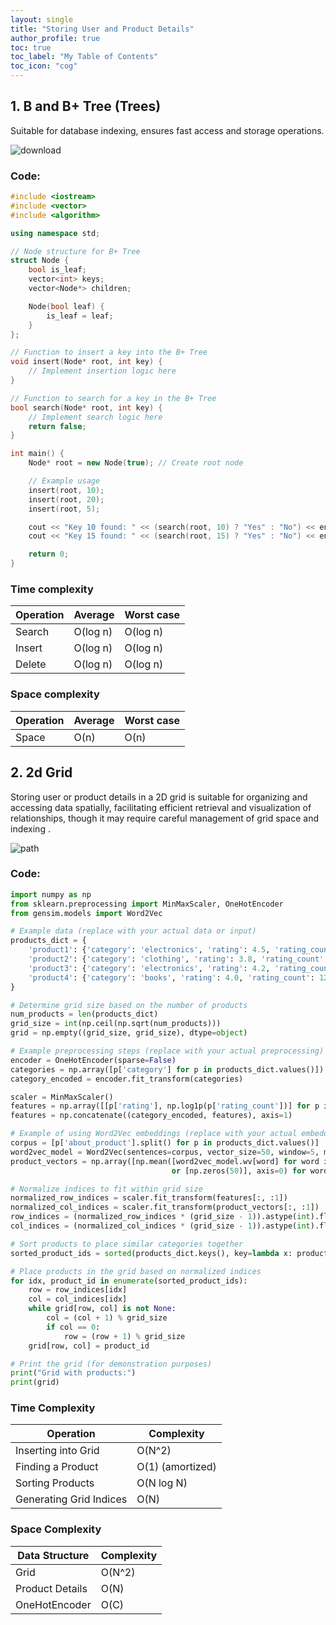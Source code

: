 ```yaml
---
layout: single
title: "Storing User and Product Details"
author_profile: true
toc: true
toc_label: "My Table of Contents"
toc_icon: "cog"
---
```




## 1. B and B+ Tree (Trees)
Suitable for database indexing, ensures fast access and storage operations.


![download](https://github.com/Abhijna107/Abhijna107.github.io/assets/105065886/7dec6b7d-12fc-4a25-b723-c1bab4901a58)


### Code:
```cpp
#include <iostream>
#include <vector>
#include <algorithm>

using namespace std;

// Node structure for B+ Tree
struct Node {
    bool is_leaf;
    vector<int> keys;
    vector<Node*> children;

    Node(bool leaf) {
        is_leaf = leaf;
    }
};

// Function to insert a key into the B+ Tree
void insert(Node* root, int key) {
    // Implement insertion logic here
}

// Function to search for a key in the B+ Tree
bool search(Node* root, int key) {
    // Implement search logic here
    return false;
}

int main() {
    Node* root = new Node(true); // Create root node

    // Example usage
    insert(root, 10);
    insert(root, 20);
    insert(root, 5);

    cout << "Key 10 found: " << (search(root, 10) ? "Yes" : "No") << endl;
    cout << "Key 15 found: " << (search(root, 15) ? "Yes" : "No") << endl;

    return 0;
}

```


### Time complexity 
| Operation	|Average	|Worst case|
|---------------|---------------|----------|
|Search	|O(log n)	|O(log n)|
|Insert	|O(log n)	|O(log n)|
|Delete	|O(log n)	|O(log n)|

### Space complexity
| Operation	|Average	|Worst case|
|---------------|---------------|----------|
|Space	|O(n)	|O(n)|



## 2. 2d Grid  
Storing user or product details in a 2D grid is suitable for organizing and accessing data spatially, facilitating efficient retrieval and visualization of relationships, though it may require careful management of grid space and indexing .

![path](https://github.com/Abhijna107/Abhijna107.github.io/assets/105065886/1c473351-7bfb-45b4-96b0-b2a49b695ec4)


### Code:
```py
import numpy as np
from sklearn.preprocessing import MinMaxScaler, OneHotEncoder
from gensim.models import Word2Vec

# Example data (replace with your actual data or input)
products_dict = {
    'product1': {'category': 'electronics', 'rating': 4.5, 'rating_count': 100, 'about_product': 'Product description 1'},
    'product2': {'category': 'clothing', 'rating': 3.8, 'rating_count': 50, 'about_product': 'Product description 2'},
    'product3': {'category': 'electronics', 'rating': 4.2, 'rating_count': 80, 'about_product': 'Product description 3'},
    'product4': {'category': 'books', 'rating': 4.0, 'rating_count': 120, 'about_product': 'Product description 4'}
}

# Determine grid size based on the number of products
num_products = len(products_dict)
grid_size = int(np.ceil(np.sqrt(num_products)))
grid = np.empty((grid_size, grid_size), dtype=object)

# Example preprocessing steps (replace with your actual preprocessing)
encoder = OneHotEncoder(sparse=False)
categories = np.array([p['category'] for p in products_dict.values()]).reshape(-1, 1)
category_encoded = encoder.fit_transform(categories)

scaler = MinMaxScaler()
features = np.array([[p['rating'], np.log1p(p['rating_count'])] for p in products_dict.values()])
features = np.concatenate((category_encoded, features), axis=1)

# Example of using Word2Vec embeddings (replace with your actual embeddings)
corpus = [p['about_product'].split() for p in products_dict.values()]
word2vec_model = Word2Vec(sentences=corpus, vector_size=50, window=5, min_count=1, workers=4)
product_vectors = np.array([np.mean([word2vec_model.wv[word] for word in words if word in word2vec_model.wv]
                                    or [np.zeros(50)], axis=0) for words in corpus])

# Normalize indices to fit within grid size
normalized_row_indices = scaler.fit_transform(features[:, :1])
normalized_col_indices = scaler.fit_transform(product_vectors[:, :1])
row_indices = (normalized_row_indices * (grid_size - 1)).astype(int).flatten()
col_indices = (normalized_col_indices * (grid_size - 1)).astype(int).flatten()

# Sort products to place similar categories together
sorted_product_ids = sorted(products_dict.keys(), key=lambda x: products_dict[x]['category'])

# Place products in the grid based on normalized indices
for idx, product_id in enumerate(sorted_product_ids):
    row = row_indices[idx]
    col = col_indices[idx]
    while grid[row, col] is not None:
        col = (col + 1) % grid_size
        if col == 0:
            row = (row + 1) % grid_size
    grid[row, col] = product_id

# Print the grid (for demonstration purposes)
print("Grid with products:")
print(grid)

```
### Time Complexity

| Operation               | Complexity      |
|-------------------------|-----------------|
| Inserting into Grid     | O(N^2)          |
| Finding a Product       | O(1) (amortized) |
| Sorting Products        | O(N log N)      |
| Generating Grid Indices | O(N)            |

### Space Complexity

| Data Structure          | Complexity      |
|-------------------------|-----------------|
| Grid                    | O(N^2)          |
| Product Details         | O(N)            |
| OneHotEncoder           | O(C)            |
